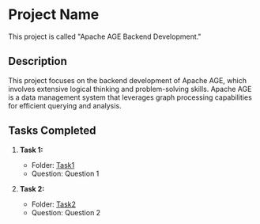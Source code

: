 # Project Name

This project is called "Apache AGE Backend Development."

## Description

This project focuses on the backend development of Apache AGE, which involves extensive logical thinking and problem-solving skills. Apache AGE is a data management system that leverages graph processing capabilities for efficient querying and analysis.

## Tasks Completed

1. **Task 1:**
   - Folder: [Task1](./Task1)
   - Question: Question 1


2. **Task 2:**
   - Folder: [Task2](./Task2)
   - Question: Question 2





